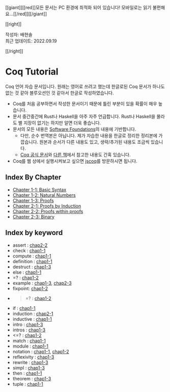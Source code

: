 [[giant]][[red]]모든 문서는 PC 환경에 최적화 되어 있습니다! 모바일로는 읽기 불편해요...[[/red]][[/giant]]

[[right]]

작성자: 배현솔\
최근 업데이트: 2022.09.19

[[/right]]

# Coq Tutorial

Coq 언어 자습 문서입니다. 원래는 영어로 쓰려고 했는데 한글로된 Coq 문서가 하나도 없는 것 같아 블루오션인 것 같아서 한글로 작성하였습니다.

- Coq를 처음 공부하면서 작성한 문서이기 때문에 틀린 부분이 있을 확률이 매우 높습니다.
- 문서 중간중간에 Rust나 Haskell을 아주 자주 언급합니다. Rust나 Haskell을 몰라도 별 지장이 없기는 하지만 알면 더욱 좋습니다.
- 문서의 모든 내용은 [Software Foundations](https://softwarefoundations.cis.upenn.edu/)의 내용에 기반합니다.
  - 다만, 순수 번역본은 아닙니다. 제가 자습한 내용을 한글로 정리한 정리본에 가깝습니다. 원본과 순서가 다른 내용도 있고, 생략/추가된 내용도 조금씩 있습니다.
  - [Coq 공식 문서](https://coq.inria.fr/refman/index.html)와 [다른 책](http://adam.chlipala.net/cpdt/)에서 참고한 내용도 간혹 있습니다.
- Coq를 웹 상에서 실행시켜보고 싶으면 [jscoq](https://coq.vercel.app/scratchpad.html)를 방문하시면 됩니다.

## Index By Chapter

- [Chapter 1-1: Basic Syntax](Chap1-1.html)
- [Chapter 1-2: Natural Numbers](Chap1-2.html)
- [Chapter 1-3: Proofs](Chap1-3.html)
- [Chapter 2-1: Proofs by Induction](Chap2-1.html)
- [Chapter 2-2: Proofs within proofs](Chap2-2.html)
- [Chapter 2-3: Binary](Chap2-3.html)

## Index by keyword

- assert : [chap2-2](Chap2-2.html#keywordassert)
- check : [chap1-1](Chap1-1.html#keywordcheck)
- compute : [chap1-1](Chap1-1.html#keywordcompute)
- definition : [chap1-1](Chap1-1.html#keyworddefinition)
- destruct : [chap1-3](Chap1-3.html#keyworddestruct)
- else : [chap1-1](Chap1-1.html#keywordif)
- =? : [chap1-2](Chap1-2.html#operatoreqb)
- example : [chap1-3](Chap1-3.html#keywordexample), [chap2-3](Chap2-3.html#keywordexample)
- fixpoint: [chap1-2](Chap1-2.html#keywordfixpoint)
- >=? : [chap1-2](Chap1-2.html#operatorgeb)
- if : [chap1-1](Chap1-1.html#keywordif)
- induction : [chap2-1](Chap2-1.html#keywordinduction)
- inductive : [chap1-1](Chap1-1.html#keywordinductive)
- intro : [chap1-3](Chap1-3.html#keywordintro)
- intros : [chap1-3](Chap1-3.html#keywordintros)
- <=? : [chap1-2](Chap1-2.html#operatorleb)
- match : [chap1-1](Chap1-1.html#keyworddefinition)
- module : [chap1-1](Chap1-1.html#keywordmodule)
- notation : [chap1-1](Chap1-1.html#keywordnotation), [chap1-2](Chap1-2.html#keywordnotation2)
- reflexivity : [chap1-3](Chap1-3.html#keywordreflexivity)
- rewrite : [chap1-3](Chap1-3.html#keywordrewrite)
- simpl : [chap1-3](Chap1-3.html#keywordsimpl)
- then : [chap1-1](Chap1-1.html#keywordif)
- theorem : [chap1-3](Chap1-3.html#keywordtheorem)
- tuple : [chap1-1](Chap1-1.html#concepttuple)
